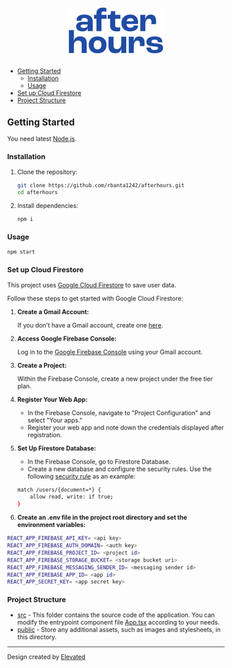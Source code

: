 <p align="center">
  <picture>
    <img src="public/logo.svg" alt="afterhours"/>
  </picture>
</p>

##

- [Getting Started](#getting-started)
  - [Installation](#installation)
  - [Usage](#usage)
- [Set up Cloud Firestore](#set-up-cloud-firestore)
- [Project Structure](#project-structure)

## Getting Started

You need latest [Node.js](https://nodejs.org/en).

### Installation

1. Clone the repository:
   ```sh
   git clone https://github.com/rbanta1242/afterhours.git
   cd afterhours
   ```
2. Install dependencies:
   ```sh
   npm i
   ```

### Usage
   ```sh
   npm start
   ```

### Set up Cloud Firestore

This project uses [Google Cloud Firestore](https://cloud.google.com/firestore?hl=pt-br) to save user data.

Follow these steps to get started with Google Cloud Firestore:

1. **Create a Gmail Account:**

   If you don't have a Gmail account, create one [here](https://gmail.com/).

2. **Access Google Firebase Console:**

   Log in to the [Google Firebase Console](https://console.firebase.google.com/) using your Gmail account.

3. **Create a Project:**

   Within the Firebase Console, create a new project under the free tier plan.

4. **Register Your Web App:**
   - In the Firebase Console, navigate to "Project Configuration" and select "Your apps."
   - Register your web app and note down the credentials displayed after registration.

5. **Set Up Firestore Database:**
   - In the Firebase Console, go to Firestore Database.
   - Create a new database and configure the security rules. Use the following [security rule](https://firebase.google.com/docs/firestore/security/get-started) as an example:

   ```sh
   match /users/{document=*} {
       allow read, write: if true;
   }
6. **Create an .env file in the project root directory and set the environment variables:**

```sh
REACT_APP_FIREBASE_API_KEY= <api key>
REACT_APP_FIREBASE_AUTH_DOMAIN= <auth key>
REACT_APP_FIREBASE_PROJECT_ID= <project id>
REACT_APP_FIREBASE_STORAGE_BUCKET= <storage bucket uri>
REACT_APP_FIREBASE_MESSAGING_SENDER_ID= <messaging sender id>
REACT_APP_FIREBASE_APP_ID= <app id>
REACT_APP_SECRET_KEY= <app secret key>
```

### Project Structure

- [src](./src) - This folder contains the source code of the application. You can modify the entrypoint component file [App.tsx](./src/App.tsx) according to your needs.
- [public](./public) - Store any additional assets, such as images and stylesheets, in this directory.

---
Design created by [Elevated](https://www.weareelevated.co/)